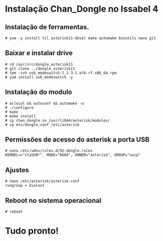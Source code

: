 # Instalação Chan_Dongle no Issabel 4

## Instalação de ferramentas.
```
# yum -y install tcl asterisk11-devel make automake binutils nano git
```

## Baixar e instalar drive
```
# cd /usr/src/dongle_asterisk11
# git clone ../dongle_asterisk11
# rpm -ivh usb_modeswitch-1.2.3-1.el6.rf.x86_64.rpm
# yum install usb_modeswitch -y
```

## Instalação do modulo
```
# aclocal && autoconf && automake -a
# ./configure
# make 
# make install
# cp chan_dongle.so /usr/lib64/asterisk/modules/
# cp etc/dongle.conf /etc/asterisk
```

## Permissões de acesso do asterisk a porta USB
```
# nano /etc/udev/rules.d/92-dongle.rules
KERNEL=="ttyUSB*", MODE="0666", OWNER="asterisk", GROUP="uucp"
```

## Ajustes
```
# nano /etc/asterisk/asterisk.conf
rungroup = dialout
```

## Reboot no sistema operacional
```
# reboot
```

# Tudo pronto!